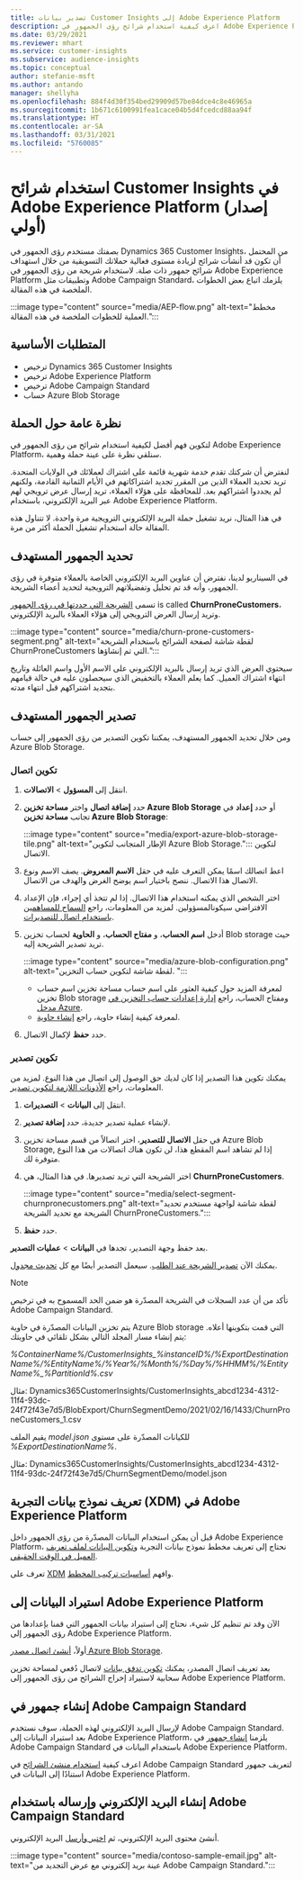 ```yaml
---
title: تصدير بيانات Customer Insights إلى Adobe Experience Platform
description: اعرف كيفية استخدام شرائح رؤى الجمهور في Adobe Experience Platform.
ms.date: 03/29/2021
ms.reviewer: mhart
ms.service: customer-insights
ms.subservice: audience-insights
ms.topic: conceptual
author: stefanie-msft
ms.author: antando
manager: shellyha
ms.openlocfilehash: 884f4d30f354bed29909d57be84dce4c8e46965a
ms.sourcegitcommit: 1b671c6100991fea1cace04b5d4fcedcd88aa94f
ms.translationtype: HT
ms.contentlocale: ar-SA
ms.lasthandoff: 03/31/2021
ms.locfileid: "5760085"
---
```

# <a name="use-customer-insights-segments-in-adobe-experience-platform-preview"></a>استخدام شرائح Customer Insights في Adobe Experience Platform (إصدار أولي)

بصفتك مستخدم رؤى الجمهور في Dynamics 365 Customer Insights، من المحتمل أن تكون قد أنشأت شرائح لزيادة مستوى فعالية حملاتك التسويقية من خلال استهداف شرائح جمهور ذات صلة. لاستخدام شريحة من رؤى الجمهور في Adobe Experience Platform وتطبيقات مثل Adobe Campaign Standard، يلزمك اتباع بعض الخطوات الملخصة في هذه المقالة.

:::image type="content" source="media/AEP-flow.png" alt-text="مخطط العملية للخطوات الملخصة في هذه المقالة.":::

## <a name="prerequisites"></a>المتطلبات الأساسية

-   ترخيص Dynamics 365 Customer Insights
-   ترخيص Adobe Experience Platform
-   ترخيص Adobe Campaign Standard
-   حساب Azure Blob Storage

## <a name="campaign-overview"></a>نظرة عامة حول الحملة

لتكوين فهم أفضل لكيفية استخدام شرائح من رؤى الجمهور في Adobe Experience Platform، سنلقي نظرة على عينة حملة وهمية.

لنفترض أن شركتك تقدم خدمة شهرية قائمة على اشتراك لعملائك في الولايات المتحدة. تريد تحديد العملاء الذين من المقرر تجديد اشتراكاتهم في الأيام الثمانية القادمة، ولكنهم لم يجددوا اشتراكهم بعد. للمحافظة على هؤلاء العملاء، تريد إرسال عرض ترويجي لهم عبر البريد الإلكتروني، باستخدام Adobe Experience Platform.

في هذا المثال، نريد تشغيل حملة البريد الإلكتروني الترويجية مرة واحدة. لا تتناول هذه المقالة حالة استخدام تشغيل الحملة أكثر من مرة.

## <a name="identify-your-target-audience"></a>تحديد الجمهور المستهدف

في السيناريو لدينا، نفترض أن عناوين البريد الإلكتروني الخاصة بالعملاء متوفرة في رؤى الجمهور‬، وأنه قد تم تحليل وتفضيلاتهم الترويجية لتحديد أعضاء الشريحة.

تسمى [الشريحة التي حددتها في رؤى الجمهور‬](segments.md) is called **ChurnProneCustomers**، وتريد إرسال العرض الترويجي إلى هؤلاء العملاء بالبريد الإلكتروني.

:::image type="content" source="media/churn-prone-customers-segment.png" alt-text="لقطة شاشة لصفحة الشرائح باستخدام الشريحة ChurnProneCustomers التي تم إنشاؤها.":::

سيحتوي العرض الذي تريد إرسال بالبريد الإلكتروني على الاسم الأول واسم العائلة وتاريخ انتهاء اشتراك العميل. كما يعلم العملاء بالتخفيض الذي سيحصلون عليه في حالة قيامهم بتجديد اشتراكهم قبل انتهاء مدته.

## <a name="export-your-target-audience"></a>تصدير الجمهور المستهدف

ومن خلال تحديد الجمهور المستهدف، يمكننا تكوين التصدير من رؤى الجمهور إلى حساب Azure Blob Storage.

### <a name="configure-a-connection"></a>تكوين اتصال

1. انتقل إلى **المسؤول** > **الاتصالات**.

1. حدد **إضافة اتصال** واختر **مساحة تخزين Azure Blob Storage** أو حدد **إعداد** في تجانب **مساحة تخزين Azure Blob Storage**:

   :::image type="content" source="media/export-azure-blob-storage-tile.png" alt-text="الإطار المتجانب لتكوين Azure Blob Storage."::: لتكوين الاتصال.

1. اعط اتصالك اسمًا يمكن التعرف عليه في حقل **الاسم المعروض**. يصف الاسم ونوع الاتصال هذا الاتصال. ننصح باختيار اسم يوضح الغرض والهدف من الاتصال.

1. اختر الشخص الذي يمكنه استخدام هذا الاتصال. إذا لم تتخذ أي إجراء، فإن الإعداد الافتراضي سيكونالمسؤولين. لمزيد من المعلومات، راجع [السماح للمساهمين باستخدام اتصال للتصديرات](connections.md#allow-contributors-to-use-a-connection-for-exports).

1. أدخل **اسم الحساب**، و **مفتاح الحساب**، و **الحاوية** لحساب تخزين Blob storage حيث تريد تصدير الشريحة إليه.  
      
   :::image type="content" source="media/azure-blob-configuration.png" alt-text="لقطة شاشة لتكوين حساب التخزين. "::: 
   
    - لمعرفة المزيد حول كيفية العثور على اسم حساب مساحة تخزين اسم حساب تخزين Blob storage ومفتاح الحساب، راجع [إدارة إعدادات حساب التخزين في مدخل Azure](/azure/storage/common/storage-account-manage).
    - لمعرفة كيفية إنشاء حاوية، راجع [إنشاء حاوية](/azure/storage/blobs/storage-quickstart-blobs-portal#create-a-container).

1. حدد **حفظ** لإكمال الاتصال. 

### <a name="configure-an-export"></a>تكوين تصدير

يمكنك تكوين هذا التصدير إذا كان لديك حق الوصول إلى اتصال من هذا النوع. لمزيد من المعلومات، راجع [الأذونات اللازمة لتكوين تصدير](export-destinations.md#set-up-a-new-export).

1. انتقل إلى **البيانات** > **التصديرات**.

1. لإنشاء عملية تصدير جديدة، حدد **إضافة تصدير**.

1. في حقل **الاتصال للتصدير**، اختر اتصالاً من قسم مساحة تخزين Azure Blob Storage, إذا لم تشاهد اسم المقطع هذا، لن تكون هناك اتصالات من هذا النوع متوفرة لك.

1. اختر الشريحة التي تريد تصديرها. في هذا المثال، هي **ChurnProneCustomers**.

   :::image type="content" source="media/select-segment-churnpronecustomers.png" alt-text="لقطة شاشة لواجهة مستخدم تحديد الشريحة مع تحديد الشريحة ChurnProneCustomers.":::

1. حدد **حفظ**.

بعد حفظ وجهة التصدير، تجدها في **البيانات** > **عمليات التصدير**.

يمكنك الآن [تصدير الشريحة عند الطلب](export-destinations.md#run-exports-on-demand). سيعمل التصدير أيضًا مع كل [تحديث مجدول](system.md).

> [!NOTE]
> تأكد من أن عدد السجلات في الشريحة المصدّرة هو ضمن الحد المسموح به في ترخيص Adobe Campaign Standard.

يتم تخزين البيانات المصدّرة في حاوية Azure Blob storage التي قمت بتكوينها أعلاه. يتم إنشاء مسار المجلد التالي بشكل تلقائي في حاويتك:

*%ContainerName%/CustomerInsights_%instanceID%/%ExportDestinationName%/%EntityName%/%Year%/%Month%/%Day%/%HHMM%/%EntityName%_%PartitionId%.csv*

مثال: Dynamics365CustomerInsights/CustomerInsights_abcd1234-4312-11f4-93dc-24f72f43e7d5/BlobExport/ChurnSegmentDemo/2021/02/16/1433/ChurnProneCustomers_1.csv

يقيم الملف *model.json* للكيانات المصدّرة على مستوى *%ExportDestinationName%*.

مثال: Dynamics365CustomerInsights/CustomerInsights_abcd1234-4312-11f4-93dc-24f72f43e7d5/ChurnSegmentDemo/model.json

## <a name="define-experience-data-model-xdm-in-adobe-experience-platform"></a>تعريف نموذج بيانات التجربة (XDM) في Adobe Experience Platform

قبل أن يمكن استخدام البيانات المصدّرة من رؤى الجمهور داخل Adobe Experience Platform، نحتاج إلى تعريف مخطط نموذج بيانات التجربة و[تكوين البيانات لملف تعريف العميل في الوقت الحقيقي](https://experienceleague.adobe.com/docs/experience-platform/profile/tutorials/dataset-configuration.html#tutorials).

تعرف على [XDM](https://experienceleague.adobe.com/docs/experience-platform/xdm/home.html) وافهم [أساسيات تركيب المخطط](https://experienceleague.adobe.com/docs/experience-platform/xdm/schema/composition.html#schema).

## <a name="import-data-into-adobe-experience-platform"></a>استيراد البيانات إلى Adobe Experience Platform

الآن وقد تم تنظيم كل شيء، نحتاج إلى استيراد بيانات الجمهور التي قمنا بإعدادها من رؤى الجمهور إلى Adobe Experience Platform.

أولاً، [أنشئ اتصال مصدر Azure Blob Storage](https://experienceleague.adobe.com/docs/experience-platform/sources/ui-tutorials/create/cloud-storage/blob.html#getting-started).    

بعد تعريف اتصال المصدر، يمكنك [تكوين تدفق بيانات](https://experienceleague.adobe.com/docs/experience-platform/sources/ui-tutorials/dataflow/cloud-storage.html#ui-tutorials) لاتصال دُفعي لمساحة تخزين سحابية لاستيراد إخراج الشرائح من رؤى الجمهور إلى Adobe Experience Platform.

## <a name="create-an-audience-in-adobe-campaign-standard"></a>إنشاء جمهور في Adobe Campaign Standard

لإرسال البريد الإلكتروني لهذه الحملة، سوف نستخدم Adobe Campaign Standard. بعد استيراد البيانات إلى Adobe Experience Platform، يلزمنا [إنشاء جمهور](https://experienceleague.adobe.com/docs/campaign-standard/using/profiles-and-audiences/get-started-profiles-and-audiences.html#permission) في Adobe Campaign Standard باستخدام البيانات في Adobe Experience Platform.

اعرف كيفية [استخدام منشئ الشرائح](https://experienceleague.adobe.com/docs/campaign-standard/using/profiles-and-audiences/working-with-adobe-experience-platform/aep-using-segment-builder.html#building-a-segment) في Adobe Campaign Standard لتعريف جمهور استنادًا إلى البيانات في Adobe Experience Platform.

## <a name="create-and-send-the-email-using-adobe-campaign-standard"></a>إنشاء البريد الإلكتروني وإرساله باستخدام Adobe Campaign Standard

أنشئ محتوى البريد الإلكتروني، ثم [اختبر وأرسل](https://experienceleague.adobe.com/docs/campaign-standard/using/testing-and-sending/get-started-sending-messages.html#preparing-and-testing-messages) البريد الإلكتروني.

:::image type="content" source="media/contoso-sample-email.jpg" alt-text="عينة بريد إلكتروني مع عرض التجديد من Adobe Campaign Standard.":::

